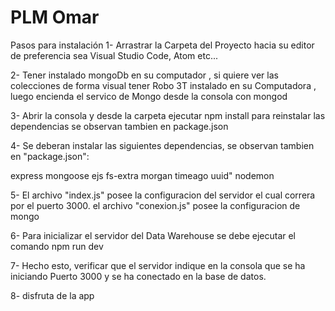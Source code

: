 # PLM Omar

Pasos para instalación
1- Arrastrar la Carpeta del Proyecto hacia su editor de preferencia sea Visual Studio Code, Atom etc...

2- Tener instalado mongoDb en su computador , si quiere ver las colecciones de forma visual tener Robo 3T instalado en su Computadora , luego encienda el servico de Mongo desde la consola con mongod

3- Abrir la consola y desde la carpeta ejecutar npm install para reinstalar las dependencias  se observan tambien en package.json

4- Se deberan instalar las siguientes dependencias, se observan tambien en "package.json":

express
mongoose
ejs
fs-extra
morgan
timeago
uuid"
nodemon

5- El archivo "index.js" posee la configuracion del servidor el cual correra por el puerto 3000. el archivo "conexion.js" posee la configuracion de mongo 

6- Para inicializar el servidor del Data Warehouse se debe ejecutar el comando npm run dev

7- Hecho esto, verificar que el servidor indique en la consola que se ha iniciando Puerto 3000 y se ha conectado en la base de datos.

8- disfruta de la app
